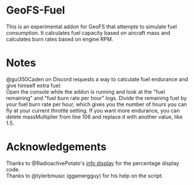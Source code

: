 # GeoFS-Fuel
This is an experimental addon for GeoFS that attempts to simulate fuel consumption. It calculates fuel capacity based on aircraft mass and calculates burn rates based on engine RPM. 
# Notes
@gui350Caden on Discord requests a way to calculate fuel endurance and give himself extra fuel: <br/>
Open the console while the addon is running and look at the "fuel remaining" and "fuel burn rate per hour" logs.
Divide the remaining fuel by your fuel burn rate per hour, which gives you the number of hours you can fly at your current throttle setting. If you want more endurance, you can delete massMultiplier from line 106 and replace it with another value, like 1.5. 
# Acknowledgements
Thanks to @RadioactivePotato's [info display](https://github.com/RadioactivePotato/GeoFS-Information-Display) for the percentage display code. <br/>
Thanks to @tylerbmusic (ggamergguy) for his help on the script.
